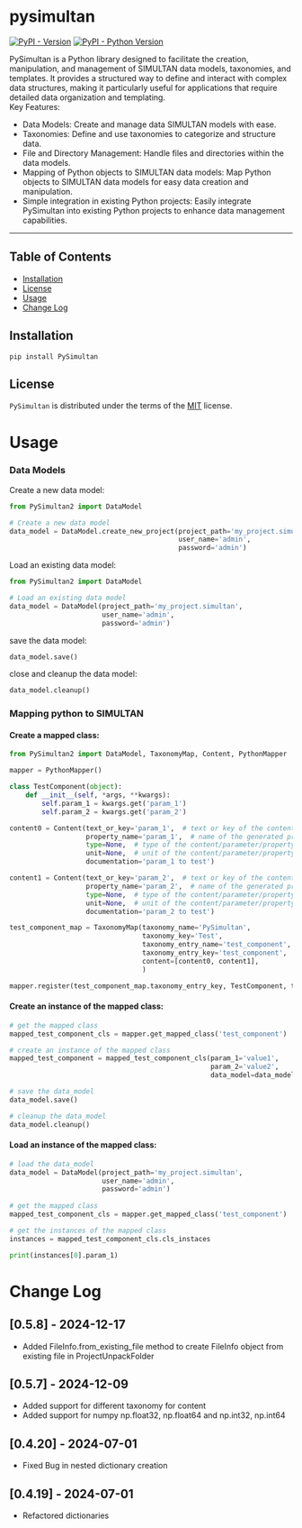 # pysimultan

[![PyPI - Version](https://img.shields.io/pypi/v/pysimultan.svg)](https://pypi.org/project/pysimultan)
[![PyPI - Python Version](https://img.shields.io/pypi/pyversions/pysimultan.svg)](https://pypi.org/project/pysimultan)

PySimultan is a Python library designed to facilitate the creation, manipulation, and management of SIMULTAN data models, taxonomies, and templates. It provides a structured way to define and interact with complex data structures, making it particularly useful for applications that require detailed data organization and templating.  
Key Features:
- Data Models: Create and manage data SIMULTAN models with ease.
- Taxonomies: Define and use taxonomies to categorize and structure data.
- File and Directory Management: Handle files and directories within the data models.
- Mapping of Python objects to SIMULTAN data models: Map Python objects to SIMULTAN data models for easy data creation and manipulation.
- Simple integration in existing Python projects: Easily integrate PySimultan into existing Python projects to enhance data management capabilities.


-----

## Table of Contents

- [Installation](#installation)
- [License](#license)
- [Usage](#usage)
- [Change Log](#change-log)

## Installation

```console
pip install PySimultan
```

## License

`PySimultan` is distributed under the terms of the [MIT](https://spdx.org/licenses/MIT.html) license.


# Usage

### Data Models

Create a new data model:
```python
from PySimultan2 import DataModel

# Create a new data model
data_model = DataModel.create_new_project(project_path='my_project.simultan',
                                          user_name='admin',
                                          password='admin')
```

Load an existing data model:
```python
from PySimultan2 import DataModel

# Load an existing data model
data_model = DataModel(project_path='my_project.simultan',
                       user_name='admin',
                       password='admin')
```

save the data model:
```python
data_model.save()
```

close and cleanup the data model:
```python
data_model.cleanup()
```


### Mapping python to SIMULTAN

#### Create a mapped class:
```python
from PySimultan2 import DataModel, TaxonomyMap, Content, PythonMapper

mapper = PythonMapper()

class TestComponent(object):
    def __init__(self, *args, **kwargs):
        self.param_1 = kwargs.get('param_1')
        self.param_2 = kwargs.get('param_2')

content0 = Content(text_or_key='param_1',  # text or key of the content/parameter/property
                   property_name='param_1',  # name of the generated property
                   type=None,  # type of the content/parameter/property
                   unit=None,  # unit of the content/parameter/property
                   documentation='param_1 to test')

content1 = Content(text_or_key='param_2',  # text or key of the content/parameter/property
                   property_name='param_2',  # name of the generated property
                   type=None,  # type of the content/parameter/property
                   unit=None,  # unit of the content/parameter/property
                   documentation='param_2 to test')

test_component_map = TaxonomyMap(taxonomy_name='PySimultan',
                                 taxonomy_key='Test',
                                 taxonomy_entry_name='test_component',
                                 taxonomy_entry_key='test_component',
                                 content=[content0, content1],
                                 )

mapper.register(test_component_map.taxonomy_entry_key, TestComponent, taxonomy_map=test_component_map)
```

#### Create an instance of the mapped class:
```python
# get the mapped class
mapped_test_component_cls = mapper.get_mapped_class('test_component')

# create an instance of the mapped class
mapped_test_component = mapped_test_component_cls(param_1='value1', 
                                                  param_2='value2',
                                                  data_model=data_model)

# save the data_model
data_model.save()

# cleanup the data_model
data_model.cleanup()
```

#### Load an instance of the mapped class:
```python
# load the data_model
data_model = DataModel(project_path='my_project.simultan',
                       user_name='admin',
                       password='admin')
                       
# get the mapped class
mapped_test_component_cls = mapper.get_mapped_class('test_component')

# get the instances of the mapped class
instances = mapped_test_component_cls.cls_instaces

print(instances[0].param_1)
```


# Change Log

## [0.5.8] - 2024-12-17
- Added FileInfo.from_existing_file method to create FileInfo object from existing file in ProjectUnpackFolder

## [0.5.7] - 2024-12-09
- Added support for different taxonomy for content
- Added support for numpy np.float32, np.float64 and np.int32, np.int64

## [0.4.20] - 2024-07-01
- Fixed Bug in nested dictionary creation

## [0.4.19] - 2024-07-01
- Refactored dictionaries 
